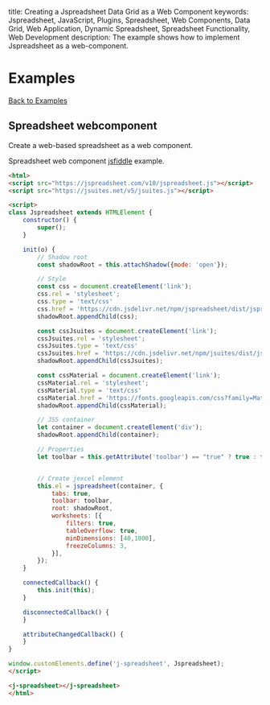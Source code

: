 title: Creating a Jspreadsheet Data Grid as a Web Component
keywords: Jspreadsheet, JavaScript, Plugins, Spreadsheet, Web Components, Data Grid, Web Application, Dynamic Spreadsheet, Spreadsheet Functionality, Web Development
description: The example shows how to implement Jspreadsheet as a web-component.

# Examples

[Back to Examples](/docs/v10/examples "Back to the examples section")

## Spreadsheet webcomponent

Create a web-based spreadsheet as a web component. 

Spreadsheet web component [jsfiddle](https://jsfiddle.net/spreadsheet/yz52chkg/) example. 

```html
<html>
<script src="https://jspreadsheet.com/v10/jspreadsheet.js"></script>
<script src="https://jsuites.net/v5/jsuites.js"></script>

<script>
class Jspreadsheet extends HTMLElement {
    constructor() {
        super();
    }

    init(o) {
        // Shadow root
        const shadowRoot = this.attachShadow({mode: 'open'});

        // Style
        const css = document.createElement('link');
        css.rel = 'stylesheet';
        css.type = 'text/css'
        css.href = 'https://cdn.jsdelivr.net/npm/jspreadsheet/dist/jspreadsheet.min.css';
        shadowRoot.appendChild(css);

        const cssJsuites = document.createElement('link');
        cssJsuites.rel = 'stylesheet';
        cssJsuites.type = 'text/css'
        cssJsuites.href = 'https://cdn.jsdelivr.net/npm/jsuites/dist/jsuites.min.css';
        shadowRoot.appendChild(cssJsuites);

        const cssMaterial = document.createElement('link');
        cssMaterial.rel = 'stylesheet';
        cssMaterial.type = 'text/css'
        cssMaterial.href = 'https://fonts.googleapis.com/css?family=Material+Icons';
        shadowRoot.appendChild(cssMaterial);

        // JSS container
        let container = document.createElement('div'); 
        shadowRoot.appendChild(container);

        // Properties
        let toolbar = this.getAttribute('toolbar') == "true" ? true : false;


        // Create jexcel element
        this.el = jspreadsheet(container, {
            tabs: true,
            toolbar: toolbar,
            root: shadowRoot,
            worksheets: [{
                filters: true,
                tableOverflow: true,
                minDimensions: [40,1000],
                freezeColumns: 3,
            }],
        });
    }

    connectedCallback() {
        this.init(this);
    }

    disconnectedCallback() {
    }

    attributeChangedCallback() {
    }
}

window.customElements.define('j-spreadsheet', Jspreadsheet);
</script>

<j-spreadsheet></j-spreadsheet>
</html>
```

